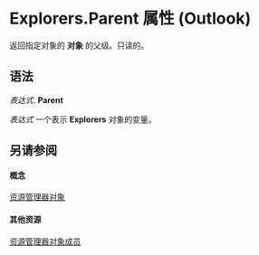 
# Explorers.Parent 属性 (Outlook)

返回指定对象的 **对象** 的父级。只读的。


## 语法

 _表达式_. **Parent**

 _表达式_ 一个表示 **Explorers** 对象的变量。


## 另请参阅


#### 概念


[资源管理器对象](8398532a-1fad-7390-6778-109ac5e6c67c.md)
#### 其他资源


[资源管理器对象成员](fcea707c-4a07-c375-b862-1cf15b31c07c.md)